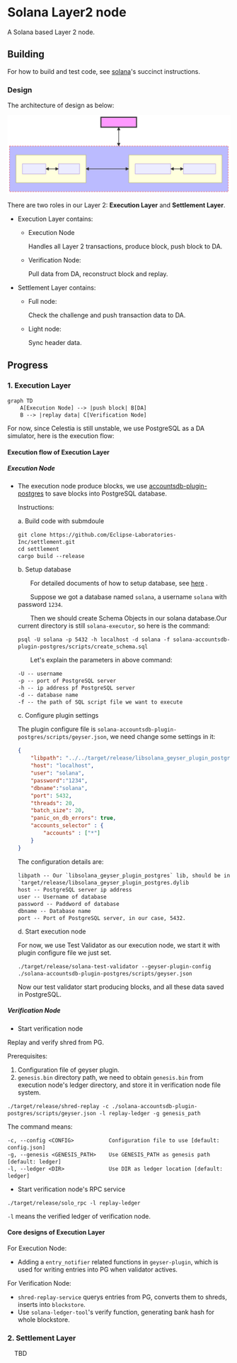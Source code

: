 # Solana Layer2 node

A Solana based Layer 2 node. 

## Building

For how to build and test code, see [solana](https://github.com/solana-labs/solana/blob/master/README.md)'s succinct instructions.

### Design

The architecture of design as below:

![Architecture](./architecture-diagram.svg)

There are two roles in our Layer 2: __Execution Layer__ and __Settlement Layer__.

* Execution Layer contains:
  
  * Execution Node
    
    Handles all Layer 2 transactions, produce block, push block to DA. 
  
  * Verification Node:
    
    Pull data from DA, reconstruct block and replay.

* Settlement Layer contains:
  
  * Full node:
    
    Check the challenge and push transaction data to DA.
  
  * Light node:
    
    Sync header data.

## Progress

### 1. Execution Layer

```mermaid
graph TD
    A[Execution Node] --> |push block| B[DA]
    B --> |replay data| C[Verification Node]
```

   For now, since Celestia is still unstable, we use PostgreSQL as a DA simulator, here is the execution flow:

#### Execution flow of Execution Layer

##### Execution Node

* The execution node produce blocks, we use [accountsdb-plugin-postgres](./solana-accountsdb-plugin-postgres) to save blocks into PostgreSQL database.
  
  Instructions:
  
  a. Build code with submdoule
    
    ```
    git clone https://github.com/Eclipse-Laboratories-Inc/settlement.git
    cd settlement
    cargo build --release
    ```
  
  b. Setup database
    
    &emsp;&emsp;For detailed documents of how to setup database, see [here](./solana-accountsdb-plugin-postgres#database-setup) .
    
    &emsp;&emsp;Suppose we got a database named `solana`, a username `solana` with password `1234`. 
    
    &emsp;&emsp;Then we should create Schema Objects in our solana  database.Our current directory is still `solana-executor`, so here is the command:
    
    ```shell
    psql -U solana -p 5432 -h localhost -d solana -f solana-accountsdb-plugin-postgres/scripts/create_schema.sql
    ```
    
    &emsp;&emsp;Let's explain the parameters in above command:
    
    ```
    -U -- username
    -p -- port of PostgreSQL server
    -h -- ip address pf PostgreSQL server
    -d -- database name
    -f -- the path of SQL script file we want to execute
    ```
  
  c. Configure plugin settings
    
    The plugin configure file is `solana-accountsdb-plugin-postgres/scripts/geyser.json`, we need change some settings in it:
    
    ```json
    {
        "libpath": "../../target/release/libsolana_geyser_plugin_postgres.dylib",
        "host": "localhost",
        "user": "solana",
        "password":"1234",
        "dbname":"solana",
        "port": 5432,
        "threads": 20,
        "batch_size": 20,
        "panic_on_db_errors": true,
        "accounts_selector" : {
            "accounts" : ["*"]
        }
    }
    ```
    
    The configuration details are:
    ```
    libpath -- Our `libsolana_geyser_plugin_postgres` lib, should be in `target/release/libsolana_geyser_plugin_postgres.dylib
    host -- PostgreSQL server ip address
    user -- Username of database
    password -- Paddword of database
    dbname -- Database name
    port -- Port of PostgreSQL server, in our case, 5432.
    ```
  
  d. Start execution node
    
    For now, we use Test Validator as our execution node, we start it with plugin configure file we just set.
    
    ```shell
    ./target/release/solana-test-validator --geyser-plugin-config ./solana-accountsdb-plugin-postgres/scripts/geyser.json
    ```
    
    Now our test validator start producing blocks, and all these data saved in PostgreSQL.

##### Verification Node
* Start verification node

Replay and verify shred from PG.

Prerequisites:
1. Configuration file of geyser plugin.
2. `genesis.bin` directory path, we need to obtain `genesis.bin` from execution node's ledger directory, and store it in verification node file system.

```shell
./target/release/shred-replay -c ./solana-accountsdb-plugin-postgres/scripts/geyser.json -l replay-ledger -g genesis_path
```

The command means:
```
-c, --config <CONFIG>           Configuration file to use [default: config.json]
-g, --genesis <GENESIS_PATH>    Use GENESIS_PATH as genesis path [default: ledger]
-l, --ledger <DIR>              Use DIR as ledger location [default: ledger]
```

* Start verification node's RPC service

```shell
./target/release/solo_rpc -l replay-ledger
```

`-l` means the verified ledger of verification node.

#### Core designs of Execution Layer

  For Execution Node: 
  * Adding a `entry_notifier` related functions in `geyser-plugin`, which is used for writing entries into PG when validator actives.

  For Verification Node: 
  * `shred-replay-service` querys entries from PG, converts them to shreds, inserts into `blockstore`.
  *  Use `solana-ledger-tool`'s verify function, generating bank hash for whole blockstore.
  
### 2. Settlement Layer

    TBD
